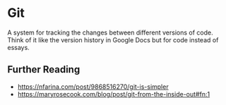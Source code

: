 # Git

A system for tracking the changes between different versions of code. Think of it like the version history in Google Docs but for code instead of essays.

## Further Reading

- https://nfarina.com/post/9868516270/git-is-simpler
- https://maryrosecook.com/blog/post/git-from-the-inside-out#fn:1